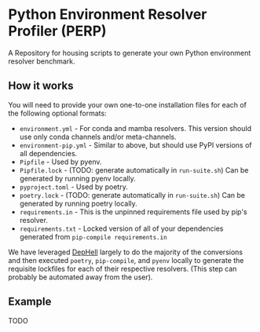 # Python Environment Resolver Profiler (PERP)

A Repository for housing scripts to generate your own Python environment
resolver benchmark.

## How it works

You will need to provide your own one-to-one installation files for each of the
following optional formats:

- `environment.yml` - For conda and mamba resolvers. This version should use
  only conda channels and/or meta-channels.
- `environment-pip.yml` - Similar to above, but should use PyPI versions of all
  dependencies.
- `Pipfile` - Used by pyenv.
- `Pipfile.lock` - (TODO: generate automatically in `run-suite.sh`) Can be
  generated by running pyenv locally.
- `pyproject.toml` - Used by poetry.
- `poetry.lock` - (TODO: generate automatically in `run-suite.sh`) Can be
  generated by running poetry locally.
- `requirements.in` - This is the unpinned requirements file used by pip's
  resolver.
- `requirements.txt` - Locked version of all of your dependencies generated
  from `pip-compile requirements.in`

We have leveraged [DepHell](https://github.com/dephell/dephell) largely to
do the majority of the conversions and then executed `poetry`, `pip-compile`,
and `pyenv` locally to generate the requisite lockfiles for each of their
respective resolvers. (This step can probably be automated away from the user).

## Example

TODO
